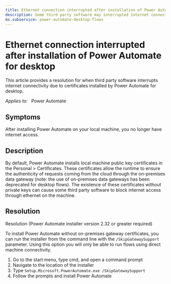 ```yaml
---
title: Ethernet connection interrupted after installation of Power Automate for desktop
description: Some third party software may interrupted internet connectivity due to certificates installed by Power Automate desktop
ms.subservice: power-automate-desktop-flows
---
```


# Ethernet connection interrupted after installation of Power Automate for desktop

This article provides a resolution for when third party software interrupts internet connectivity due to certificates installed by Power Automate for desktop.

_Applies to:_ &nbsp; Power Automate  

## Symptoms

After installing Power Automate on your local machine, you no longer have internet access.

## Description

By default, Power Automate installs local machine public key certificates in the Personal > Certificates. These certificates allow the runtime to ensure the authenticity of requests coming from the cloud through the on-premises data gateway (note: the use of on-premises data gateways has been deprecated for desktop flows). The existence of these certificates without private keys can cause some third party software to block internet access through ethernet on the machine.

## Resolution

Resolution (Power Automate installer version 2.32 or greater required)

To install Power Automate without on-premises gateway certificates, you can run the installer from the command line with the `/SkipGatewaySupport` parameter. Using this option you will only be able to run flows using direct machine connectivity.

1. Go to the start menu, type cmd, and open a command prompt
2. Navigate to the location of the installer
3. Type `Setup.Microsoft.PowerAutomate.exe /SkipGatewaySupport`
4. Follow the prompts and install Power Automate
